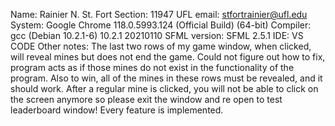 Name: Rainier N. St. Fort
Section: 11947
UFL email: stfortrainier@ufl.edu
System: Google Chrome 118.0.5993.124 (Official Build) (64-bit) 
Compiler: gcc (Debian 10.2.1-6) 10.2.1 20210110
SFML version: SFML 2.5.1
IDE: VS CODE
Other notes: The last two rows of my game window, when clicked, will reveal mines but does not end the game. Could not figure out how to fix, program acts as if those mines do not exist in the functionality of the program. Also to win, all of the mines in these rows must be revealed, and it should work. After a regular mine is clicked, you will not be able to click on the screen anymore so please exit the window and re open to test leaderboard window! Every feature is implemented.